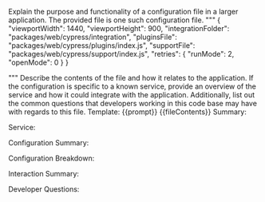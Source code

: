 Explain the purpose and functionality of a configuration file in a larger application.
The provided file is one such configuration file.
"""
{
  "viewportWidth": 1440,
  "viewportHeight": 900,
  "integrationFolder": "packages/web/cypress/integration",
  "pluginsFile": "packages/web/cypress/plugins/index.js",
  "supportFile": "packages/web/cypress/support/index.js",
  "retries": {
    "runMode": 2,
    "openMode": 0
  }
}

"""
Describe the contents of the file and how it relates to the application.
If the configuration is specific to a known service, provide an overview of the service and how it could integrate with the application.
Additionally, list out the common questions that developers working in this code base may have with regards to this file.
Template:
{{prompt}}
{{fileContents}}
Summary:
<brief overview of the file and all its major components>

Service:
<describe the service that this configuration file is for>

Configuration Summary:
<describe how this config is setup relative to the default settings>

Configuration Breakdown:
<list out each config paramter and its potentail effect on the application>

Interaction Summary:
<a summary of how the configration could interact with the rest of the application>

Developer Questions:
<a list of questions Developers working with this component may have the following questions when debugging or changing this file>